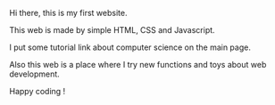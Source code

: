 

Hi there, this is my first website.

This web is made by simple HTML, CSS and Javascript.

I put some tutorial link about computer science on the main page. 

Also this web is a place where I try new functions and toys about web development. 

Happy coding !
